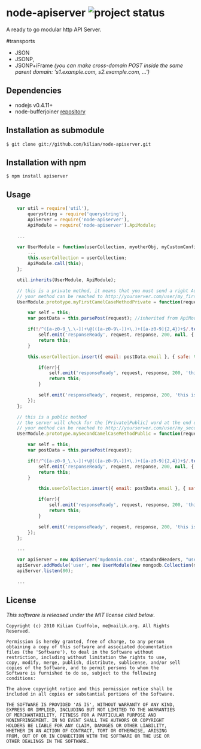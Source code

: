 # node-apiserver ![project status](http://dl.dropbox.com/u/2208502/maintained.png)

A ready to go modular http API Server.

#transports

- JSON
- JSONP,
- JSONP+iFrame _(you can make cross-domain POST inside the same parent domain: 's1.example.com, s2.example.com, ...')_

## Dependencies

- nodejs v0.4.11+
- node-bufferjoiner [repository](https://github.com/kilianc/node-bufferjoiner)

## Installation as submodule

    $ git clone git://github.com/kilian/node-apiserver.git

## Installation with npm

    $ npm install apiserver

## Usage
```javascript
    var util = require('util'),
        querystring = require('querystring'),
        ApiServer = require('node-apiserver'),
        ApiModule = require('node-apiserver').ApiModule;

    ...

    var UserModule = function(userCollection, myotherObj, myCustomConfig) {
        ...
        this.userCollection = userCollection;
        ApiModule.call(this);
    };

    util.inherits(UserModule, ApiModule);

    // this is a private method, it means that you must send a right Authorization header within your request.
    // your method can be reached to http://yourserver.com/user/my_first_camel_case_method
    UserModule.prototype.myFirstCamelCaseMethodPrivate = function(request, response) {

        var self = this;
        var postData = this.parsePost(request); //inherited from ApiModule.

        if(!/^([a-z0-9_\.\-])+\@(([a-z0-9\-])+\.)+([a-z0-9]{2,4})+$/.test(postData.email)){
            self.emit('responseReady', request, response, 200, null, { success: false, reason: 'email not valid' });
            return this;
        }

        this.userCollection.insert({ email: postData.email }, { safe: true }, function(err, user) {

            if(err){
                self.emit('responseReady', request, response, 200, 'this is the http status message', { success: false, reason: 'email not unique' });
                return this;
            } 

            self.emit('responseReady', request, response, 200, 'this is the http status message', { email: postData.email, success: true });
        });
    };

    // this is a public method
    // the server will check for the [Private|Public] word at the end of the method name.
    // your method can be reached to http://yourserver.com/user/my_second_camel_case_method
    UserModule.prototype.mySecondCamelCaseMethodPublic = function(request, response) {

        var self = this;
        var postData = this.parsePost(request);

        if(!/^([a-z0-9_\.\-])+\@(([a-z0-9\-])+\.)+([a-z0-9]{2,4})+$/.test(postData.email)){
            self.emit('responseReady', request, response, 200, null, { success: false, reason: 'email not valid' });
            return this;
        }

	        this.userCollection.insert({ email: postData.email }, { safe: true }, function(err, user) {

            if(err){
                self.emit('responseReady', request, response, 200, 'this is the http status message', { success: false, reason: 'email not unique' });
                return this;
            } 

            self.emit('responseReady', request, response, 200, 'this is the http status message', { email: postData.email, success: true });
        });
    };

    ...

    var apiServer = new ApiServer('mydomain.com', standardHeaders, "username:password");
    apiServer.addModule('user', new UserModule(new mongodb.Collection(mongodbClient, 'users'), { foo: 'bar' }, { cool: 'sure' }));
    apiServer.listen(80);

    ...
```
## License

_This software is released under the MIT license cited below_.

    Copyright (c) 2010 Kilian Ciuffolo, me@nailik.org. All Rights Reserved.

    Permission is hereby granted, free of charge, to any person
    obtaining a copy of this software and associated documentation
    files (the 'Software'), to deal in the Software without
    restriction, including without limitation the rights to use,
    copy, modify, merge, publish, distribute, sublicense, and/or sell
    copies of the Software, and to permit persons to whom the
    Software is furnished to do so, subject to the following
    conditions:
    
    The above copyright notice and this permission notice shall be
    included in all copies or substantial portions of the Software.
    
    THE SOFTWARE IS PROVIDED 'AS IS', WITHOUT WARRANTY OF ANY KIND,
    EXPRESS OR IMPLIED, INCLUDING BUT NOT LIMITED TO THE WARRANTIES
    OF MERCHANTABILITY, FITNESS FOR A PARTICULAR PURPOSE AND
    NONINFRINGEMENT. IN NO EVENT SHALL THE AUTHORS OR COPYRIGHT
    HOLDERS BE LIABLE FOR ANY CLAIM, DAMAGES OR OTHER LIABILITY,
    WHETHER IN AN ACTION OF CONTRACT, TORT OR OTHERWISE, ARISING
    FROM, OUT OF OR IN CONNECTION WITH THE SOFTWARE OR THE USE OR
    OTHER DEALINGS IN THE SOFTWARE.
